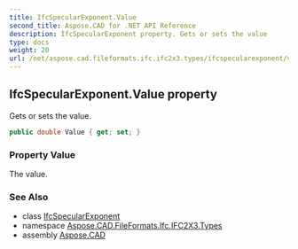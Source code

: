 ```yaml
---
title: IfcSpecularExponent.Value
second_title: Aspose.CAD for .NET API Reference
description: IfcSpecularExponent property. Gets or sets the value
type: docs
weight: 20
url: /net/aspose.cad.fileformats.ifc.ifc2x3.types/ifcspecularexponent/value/
---
```

## IfcSpecularExponent.Value property

Gets or sets the value.

```csharp
public double Value { get; set; }
```

### Property Value

The value.

### See Also

* class [IfcSpecularExponent](../)
* namespace [Aspose.CAD.FileFormats.Ifc.IFC2X3.Types](../../ifcspecularexponent/)
* assembly [Aspose.CAD](../../../)


